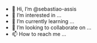 - 👋 Hi, I’m @sebastiao-assis
- 👀 I’m interested in ...
- 🌱 I’m currently learning ...
- 💞️ I’m looking to collaborate on ...
- 📫 How to reach me ...

<!---
sebastiao-assis/sebastiao-assis is a ✨ special ✨ repository because its `README.md` (this file) appears on your GitHub profile.
You can click the Preview link to take a look at your changes.
--->
